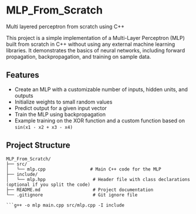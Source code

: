 # MLP_From_Scratch
Multi layered perceptron from scratch using C++

This project is a simple implementation of a Multi-Layer Perceptron (MLP) built from scratch in C++ without using any external machine learning libraries. It demonstrates the basics of neural networks, including forward propagation, backpropagation, and training on sample data.

## Features

- Create an MLP with a customizable number of inputs, hidden units, and outputs
- Initialize weights to small random values
- Predict output for a given input vector
- Train the MLP using backpropagation
- Example training on the XOR function and a custom function based on `sin(x1 - x2 + x3 - x4)`

## Project Structure

```plaintext
MLP_From_Scratch/
├── src/
│   └── mlp.cpp                 # Main C++ code for the MLP
├── include/
│   └── mlp.hpp                  # Header file with class declarations (optional if you split the code)
├── README.md                    # Project documentation
└── .gitignore                   # Git ignore file

```g++ -o mlp main.cpp src/mlp.cpp -I include
